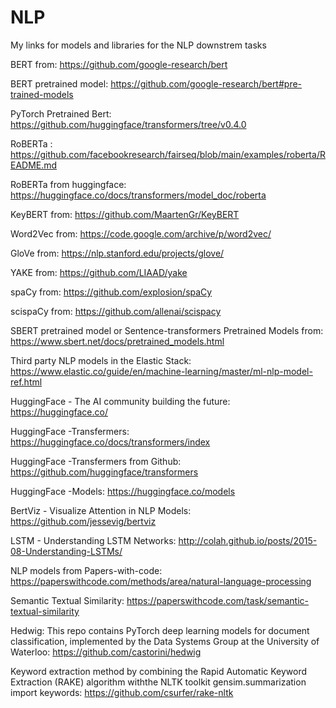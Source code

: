 # NLP

My links for models and libraries for the NLP downstrem tasks


BERT from: https://github.com/google-research/bert

BERT pretrained model: https://github.com/google-research/bert#pre-trained-models

PyTorch Pretrained Bert: https://github.com/huggingface/transformers/tree/v0.4.0

RoBERTa : https://github.com/facebookresearch/fairseq/blob/main/examples/roberta/README.md

RoBERTa from huggingface: https://huggingface.co/docs/transformers/model_doc/roberta

KeyBERT from: https://github.com/MaartenGr/KeyBERT

Word2Vec from: https://code.google.com/archive/p/word2vec/

GloVe from: https://nlp.stanford.edu/projects/glove/

YAKE from: https://github.com/LIAAD/yake

spaCy from: https://github.com/explosion/spaCy

scispaCy from: https://github.com/allenai/scispacy

SBERT pretrained model or Sentence-transformers Pretrained Models from: https://www.sbert.net/docs/pretrained_models.html

Third party NLP models in the Elastic Stack: https://www.elastic.co/guide/en/machine-learning/master/ml-nlp-model-ref.html

HuggingFace - The AI community building the future: https://huggingface.co/

HuggingFace -Transfermers: https://huggingface.co/docs/transformers/index

HuggingFace -Transfermers from Github: https://github.com/huggingface/transformers

HuggingFace -Models: https://huggingface.co/models

BertViz - Visualize Attention in NLP Models: https://github.com/jessevig/bertviz

LSTM - Understanding LSTM Networks: http://colah.github.io/posts/2015-08-Understanding-LSTMs/

NLP models from Papers-with-code: https://paperswithcode.com/methods/area/natural-language-processing

Semantic Textual Similarity: https://paperswithcode.com/task/semantic-textual-similarity

Hedwig: This repo contains PyTorch deep learning models for document classification, implemented by the Data Systems Group at the University of Waterloo: https://github.com/castorini/hedwig

Keyword extraction method by combining the Rapid Automatic Keyword Extraction (RAKE) algorithm withthe NLTK toolkit
gensim.summarization import keywords: https://github.com/csurfer/rake-nltk
